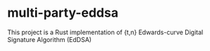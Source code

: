 # multi-party-eddsa
This project is a Rust implementation of {t,n} Edwards-curve Digital Signature Algorithm (EdDSA)
